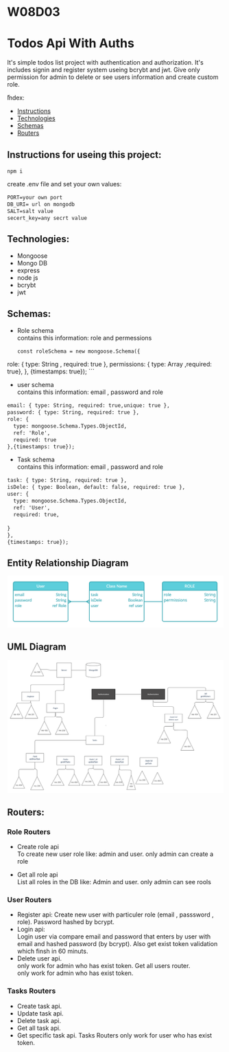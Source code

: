 # W08D03
# Todos Api With Auths
It's simple todos list project with authentication and authorization. It's includes signin and register system useing bcrybt and jwt. Give only permission for admin to delete or see users information and create custom role.

ّIndex:
* [Instructions](#Instructions)
* [Technologies](#technologies)
* [Schemas](#Schemas)
* [Routers](#Routers)

## Instructions for useing this project:
```
npm i  
 ```
create .env file and set your own values:
```
PORT=your own port
DB_URI= url on mongodb
SALT=salt value
secert_key=any secrt value
```

## Technologies:
* Mongoose
* Mongo DB
* express
* node js
* bcrybt
* jwt


## Schemas:
 * Role schema
    <br>  contains this information: role and permessions
    ```
    const roleSchema = new mongoose.Schema({
  role: { type: String , required: true },
  permissions: { type: Array ,required: true},
},
{timestamps: true});
    ```
 * user schema
   <br>  contains this information: email , password and role
  
  ```const userSchema = new mongoose.Schema({
  email: { type: String, required: true,unique: true },
  password: { type: String, required: true },
  role: {
    type: mongoose.Schema.Types.ObjectId,
    ref: 'Role',
    required: true
 },{timestamps: true});
   ```
  * Task schema
    <br> contains this information: email , password and role

  ```const taskSchema = new mongoose.Schema({
  task: { type: String, required: true },
  isDele: { type: Boolean, default: false, required: true },
  user: {
    type: mongoose.Schema.Types.ObjectId,
    ref: 'User',
    required: true,
  
 }
},
{timestamps: true});
```

## Entity Relationship Diagram
![entity relationship diagram](https://github.com/Suha-AlHumaid/W08D03/blob/main/img/r%20digram.jpg)


## UML Diagram
![URM ](https://github.com/Suha-AlHumaid/W08D03/blob/main/img/uml.jpg)

 ## Routers:
### Role Routers

 * Create role api
      <br> To create new user role like: admin and user.
      only admin can create a role
      
 * Get all role api
      <br> List all roles in the DB like: Admin and user.
      only admin can see rools

        
 ### User Routers
   * Register api: 
Create new user with particuler role (email , passsword , role). Password hashed by bcrypt.
   * Login api: <br>
Login user via compare email and password that enters by user with email and hashed password (by bcrypt). Also get exist token validation which finsh in 60 minuts.
   * Delete user api. 
   <br> only work for admin who has exist token.
Get all users router.
<br> only work for admin who has exist token.
          
          
 ### Tasks Routers 
   * Create task api.
   * Update task api.
   * Delete task api.
   * Get all task api.
   * Get specific task api.
Tasks Routers only work for user who has exist token.

   
